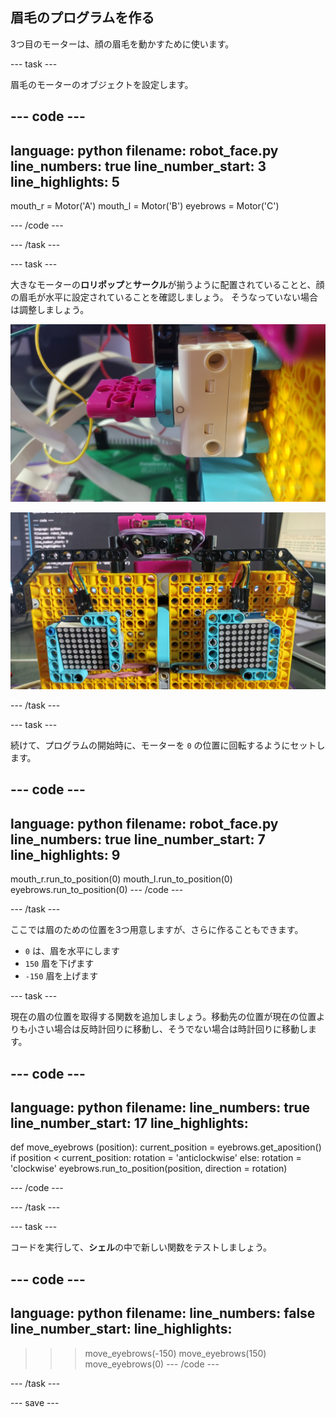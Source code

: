 ## 眉毛のプログラムを作る

3つ目のモーターは、顔の眉毛を動かすために使います。

--- task ---

眉毛のモーターのオブジェクトを設定します。

--- code ---
---
language: python filename: robot_face.py line_numbers: true line_number_start: 3
line_highlights: 5
---
mouth_r = Motor('A') mouth_l = Motor('B') eyebrows = Motor('C')

--- /code ---

--- /task ---

--- task ---

大きなモーターの**ロリポップ**と**サークル**が揃うように配置されていることと、顔の眉毛が水平に設定されていることを確認しましょう。 そうなっていない場合は調整しましょう。

![ロリポップと円が揃うようにモーターを回転させた図。](images/motor_0.jpg)

![眉を水平にしたロボットの顔の図。](images/horizontal_eyebrows.jpg)

--- /task ---

--- task ---

続けて、プログラムの開始時に、モーターを `0` の位置に回転するようにセットします。

--- code ---
---
language: python filename: robot_face.py line_numbers: true line_number_start: 7
line_highlights: 9
---
mouth_r.run_to_position(0) mouth_l.run_to_position(0) eyebrows.run_to_position(0) --- /code ---

--- /task ---

ここでは眉のための位置を3つ用意しますが、さらに作ることもできます。

- `0` は、眉を水平にします
- `150` 眉を下げます
- `-150` 眉を上げます


--- task ---

現在の眉の位置を取得する関数を追加しましょう。移動先の位置が現在の位置よりも小さい場合は反時計回りに移動し、そうでない場合は時計回りに移動します。

--- code ---
---
language: python filename: line_numbers: true line_number_start: 17
line_highlights:
---
def move_eyebrows (position): current_position = eyebrows.get_aposition() if position < current_position: rotation = 'anticlockwise' else: rotation = 'clockwise' eyebrows.run_to_position(position, direction = rotation)

--- /code ---

--- /task ---

--- task ---

コードを実行して、**シェル**の中で新しい関数をテストしましょう。

--- code ---
---
language: python filename: line_numbers: false line_number_start:
line_highlights:
---
> > > move_eyebrows(-150) move_eyebrows(150) move_eyebrows(0) --- /code ---

--- /task ---

--- save ---
